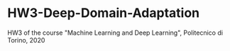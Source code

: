 # HW3-Deep-Domain-Adaptation
HW3 of the course "Machine Learning and Deep Learning", Politecnico di Torino, 2020
